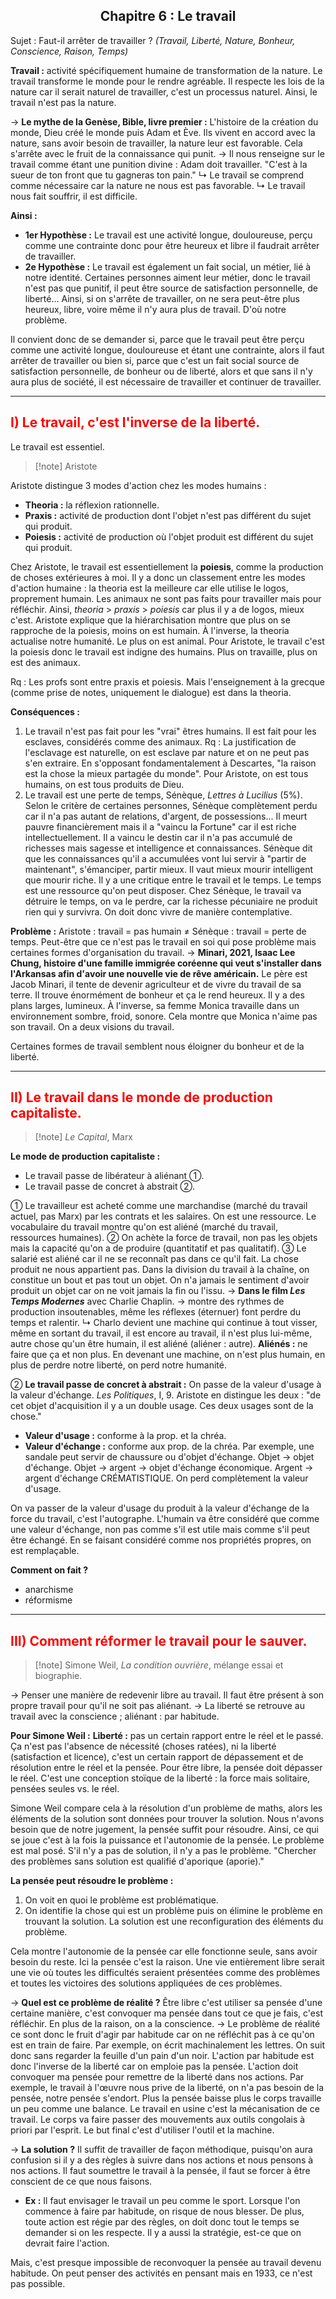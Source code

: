 ## <center>Chapitre 6 : Le travail</center>
Sujet : Faut-il arrêter de travailler ?
*(Travail, Liberté, Nature, Bonheur, Conscience, Raison, Temps)*

**Travail :** activité spécifiquement humaine de transformation de la nature.
Le travail transforme le monde pour le rendre agréable. Il respecte les lois de la nature car il serait naturel de travailler, c'est un processus naturel.
Ainsi, le travail n'est pas la nature.

→ **Le mythe de la Genèse, Bible, livre premier :**
L'histoire de la création du monde, Dieu créé le monde puis Adam et Ève. Ils vivent en accord avec la nature, sans avoir besoin de travailler, la nature leur est favorable. Cela s'arrête avec le fruit de la connaissance qui punit.
→ Il nous renseigne sur le travail comme étant une punition divine : Adam doit travailler. "C'est à la sueur de ton front que tu gagneras ton pain."
↳ Le travail se comprend comme nécessaire car la nature ne nous est pas favorable.
↳ Le travail nous fait souffrir, il est difficile.

**Ainsi :**
-   **1er Hypothèse :** Le travail est une activité longue, douloureuse, perçu comme une contrainte donc pour être heureux et libre il faudrait arrêter de travailler.
-   **2e Hypothèse :** Le travail est également un fait social, un métier, lié à notre identité. Certaines personnes aiment leur métier, donc le travail n'est pas que punitif, il peut être source de satisfaction personnelle, de liberté... Ainsi, si on s'arrête de travailler, on ne sera peut-être plus heureux, libre, voire même il n'y aura plus de travail.
D'où notre problème.

Il convient donc de se demander si, parce que le travail peut être perçu comme une activité longue, douloureuse et étant une contrainte, alors il faut arrêter de travailler ou bien si, parce que c'est un fait social source de satisfaction personnelle, de bonheur ou de liberté, alors et que sans il n'y aura plus de société, il est nécessaire de travailler et continuer de travailler.

---
## <font color="#ff0000">I) Le travail, c'est l'inverse de la liberté.</font>
Le travail est essentiel.
> [!note] Aristote

Aristote distingue 3 modes d'action chez les modes humains :
-   **Theoria :** la réflexion rationnelle.
-   **Praxis :** activité de production dont l'objet n'est pas différent du sujet qui produit.
-   **Poiesis :** activité de production où l'objet produit est différent du sujet qui produit.

Chez Aristote, le travail est essentiellement la **poiesis**, comme la production de choses extérieures à moi. Il y a donc un classement entre les modes d'action humaine : la theoria est la meilleure car elle utilise le logos, proprement humain. Les animaux ne sont pas faits pour travailler mais pour réfléchir.
Ainsi, *theoria* > *praxis* > *poiesis* car plus il y a de logos, mieux c'est. Aristote explique que la hiérarchisation montre que plus on se rapproche de la poiesis, moins on est humain. À l'inverse, la theoria actualise notre humanité. Le plus on est animal.
Pour Aristote, le travail c'est la poiesis donc le travail est indigne des humains. Plus on travaille, plus on est des animaux.

Rq : Les profs sont entre praxis et poiesis. Mais l'enseignement à la grecque (comme prise de notes, uniquement le dialogue) est dans la theoria.

**Conséquences :**
1.  Le travail n'est pas fait pour les "vrai" êtres humains. Il est fait pour les esclaves, considérés comme des animaux.
Rq : La justification de l'esclavage est naturelle, on est esclave par nature et on ne peut pas s'en extraire.
En s'opposant fondamentalement à Descartes, "la raison est la chose la mieux partagée du monde". Pour Aristote, on est tous humains, on est tous produits de Dieu.
2.  Le travail est une perte de temps, Sénèque, *Lettres à Lucilius* (5%).
Selon le critère de certaines personnes, Sénèque complètement perdu car il n'a pas autant de relations, d'argent, de possessions... Il meurt pauvre financièrement mais il a "vaincu la Fortune" car il est riche intellectuellement. Il a vaincu le destin car il n'a pas accumulé de richesses mais sagesse et intelligence et connaissances.
Sénèque dit que les connaissances qu'il a accumulées vont lui servir à "partir de maintenant", s'émanciper, partir mieux. Il vaut mieux mourir intelligent que mourir riche.
Il y a une critique entre le travail et le temps. Le temps est une ressource qu'on peut disposer. Chez Sénèque, le travail va détruire le temps, on va le perdre, car la richesse pécuniaire ne produit rien qui y survivra. On doit donc vivre de manière contemplative.

**Problème :** Aristote : travail = pas humain ≠ Sénèque : travail = perte de temps.
Peut-être que ce n'est pas le travail en soi qui pose problème mais certaines formes d'organisation du travail.
→ **Minari, 2021, Isaac Lee Chung, histoire d'une famille immigrée coréenne qui veut s'installer dans l'Arkansas afin d'avoir une nouvelle vie de rêve américain.** Le père est Jacob Minari, il tente de devenir agriculteur et de vivre du travail de sa terre. Il trouve énormément de bonheur et ça le rend heureux. Il y a des plans larges, lumineux. À l'inverse, sa femme Monica travaille dans un environnement sombre, froid, sonore. Cela montre que Monica n'aime pas son travail. On a deux visions du travail.

Certaines formes de travail semblent nous éloigner du bonheur et de la liberté.

---
## <font color="#ff0000">II) Le travail dans le monde de production capitaliste.</font>
> [!note] *Le Capital*, Marx

**Le mode de production capitaliste :**
-   Le travail passe de libérateur à aliénant ①.
-   Le travail passe de concret à abstrait ②.

① Le travailleur est acheté comme une marchandise (marché du travail actuel, pas Marx) par les contrats et les salaires. On est une ressource.
Le vocabulaire du travail montre qu'on est aliéné (marché du travail, ressources humaines).
② On achète la force de travail, non pas les objets mais la capacité qu'on a de produire (quantitatif et pas qualitatif).
③ Le salarié est aliéné car il ne se reconnaît pas dans ce qu'il fait. La chose produit ne nous appartient pas. Dans la division du travail à la chaîne, on constitue un bout et pas tout un objet. On n'a jamais le sentiment d'avoir produit un objet car on ne voit jamais la fin ou l'issu.
→ **Dans le film *Les Temps Modernes*** avec Charlie Chaplin.
→ montre des rythmes de production insoutenables, même les réflexes (éternuer) font perdre du temps et ralentir.
↳ Charlo devient une machine qui continue à tout visser, même en sortant du travail, il est encore au travail, il n'est plus lui-même, autre chose qu'un être humain, il est aliéné (aliéner : autre).
**Aliénés :** ne faire que ça et non plus.
En devenant une machine, on n'est plus humain, en plus de perdre notre liberté, on perd notre humanité.

② **Le travail passe de concret à abstrait :**
On passe de la valeur d'usage à la valeur d'échange. *Les Politiques*, I, 9. Aristote en distingue les deux : "de cet objet d'acquisition il y a un double usage. Ces deux usages sont de la chose."
-   **Valeur d'usage :** conforme à la prop. et la chréa.
-   **Valeur d'échange :** conforme aux prop. de la chréa.
    Par exemple, une sandale peut servir de chaussure ou d'objet d'échange.
    Objet → objet d'échange.
    Objet → argent → objet d'échange économique.
    Argent → argent d'échange CRÉMATISTIQUE.
    On perd complètement la valeur d'usage.

On va passer de la valeur d'usage du produit à la valeur d'échange de la force du travail, c'est l'autographe.
L'humain va être considéré que comme une valeur d'échange, non pas comme s'il est utile mais comme s'il peut être échangé. En se faisant considéré comme nos propriétés propres, on est remplaçable.

**Comment on fait ?**
-   anarchisme
-   réformisme

---
## <font color="#ff0000">III) Comment réformer le travail pour le sauver.</font>
> [!note] Simone Weil, *La condition ouvrière*, mélange essai et biographie.

→ Penser une manière de redevenir libre au travail. Il faut être présent à son propre travail pour qu'il ne soit pas aliénant.
→ La liberté se retrouve au travail avec la conscience ; aliénant : par habitude.

**Pour Simone Weil :**
**Liberté :** pas un certain rapport entre le réel et le passé. Ça n'est pas l'absence de nécessité (choses ratées), ni la liberté (satisfaction et licence), c'est un certain rapport de dépassement et de résolution entre le réel et la pensée.
Pour être libre, la pensée doit dépasser le réel. C'est une conception stoïque de la liberté : la force mais solitaire, pensées seules vs. le réel.

Simone Weil compare cela à la résolution d'un problème de maths, alors les éléments de la solution sont données pour trouver la solution.
Nous n'avons besoin que de notre jugement, la pensée suffit pour résoudre.
Ainsi, ce qui se joue c'est à la fois la puissance et l'autonomie de la pensée.
Le problème est mal posé. S'il n'y a pas de solution, il n'y a pas le problème. "Chercher des problèmes sans solution est qualifié d'aporique (aporie)."

**La pensée peut résoudre le problème :**
1.  On voit en quoi le problème est problématique.
2.  On identifie la chose qui est un problème puis on élimine le problème en trouvant la solution.
La solution est une reconfiguration des éléments du problème.

Cela montre l'autonomie de la pensée car elle fonctionne seule, sans avoir besoin du reste. Ici la pensée c'est la raison. Une vie entièrement libre serait une vie où toutes les difficultés seraient présentées comme des problèmes et toutes les victoires des solutions appliquées de ces problèmes.

→ **Quel est ce problème de réalité ?**
Être libre c'est utiliser sa pensée d'une certaine manière, c'est convoquer ma pensée dans tout ce que je fais, c'est réfléchir.
En plus de la raison, on a la conscience.
→ Le problème de réalité ce sont donc le fruit d'agir par habitude car on ne réfléchit pas à ce qu'on est en train de faire. Par exemple, on écrit machinalement les lettres. On suit donc sans regarder la feuille d'un pain d'un noir. L'action par habitude est donc l'inverse de la liberté car on emploie pas la pensée.
L'action doit convoquer ma pensée pour remettre de la liberté dans nos actions. Par exemple, le travail à l'œuvre nous prive de la liberté, on n'a pas besoin de la pensée, notre pensée s'endort.
Plus la pensée baisse plus le corps travaille un peu comme une balance. Le travail en usine c'est la mécanisation de ce travail.
Le corps va faire passer des mouvements aux outils congolais à priori par l'esprit. Le but final c'est d'utiliser l'outil et la machine.

→ **La solution ?**
Il suffit de travailler de façon méthodique, puisqu'on aura confusion si il y a des règles à suivre dans nos actions et nous pensons à nos actions. Il faut soumettre le travail à la pensée, il faut se forcer à être conscient de ce que nous faisons.
-   **Ex :** Il faut envisager le travail un peu comme le sport. Lorsque l'on commence à faire par habitude, on risque de nous blesser. De plus, toute action est régie par des règles, on doit donc tout le temps se demander si on les respecte. Il y a aussi la stratégie, est-ce que on devrait faire l'action.

Mais, c'est presque impossible de reconvoquer la pensée au travail devenu habitude. On peut penser des activités en pensant mais en 1933, ce n'est pas possible.